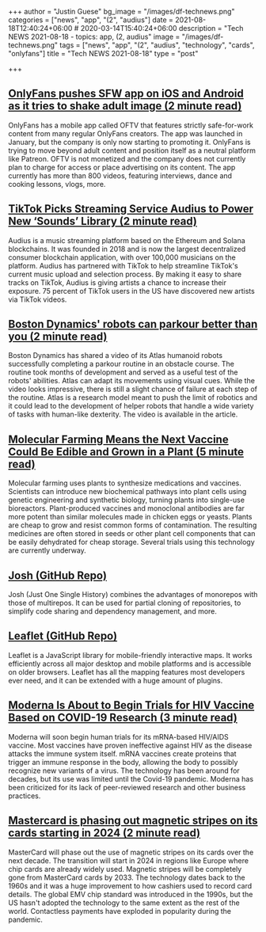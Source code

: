 +++
author = "Justin Guese"
bg_image = "/images/df-technews.png"
categories = ["news", "app", "(2", "audius"]
date = 2021-08-18T12:40:24+06:00 # 2020-03-14T15:40:24+06:00
description = "Tech NEWS 2021-08-18 - topics: app, (2, audius"
image = "/images/df-technews.png"
tags = ["news", "app", "(2", "audius", "technology", "cards", "onlyfans"]
title = "Tech NEWS 2021-08-18"
type = "post"

+++

## [OnlyFans pushes SFW app on iOS and Android as it tries to shake adult image (2 minute read)](https://www.theverge.com/2021/8/17/22628521/onlyfans-app-ios-android-oftv-no-nudity?scrolla=5eb6d68b7fedc32c19ef33b4)

OnlyFans has a mobile app called OFTV that features strictly safe-for-work content from many regular OnlyFans creators. The app was launched in January, but the company is only now starting to promoting it. OnlyFans is trying to move beyond adult content and position itself as a neutral platform like Patreon. OFTV is not monetized and the company does not currently plan to charge for access or place advertising on its content. The app currently has more than 800 videos, featuring interviews, dance and cooking lessons, vlogs, more.

## [TikTok Picks Streaming Service Audius to Power New ‘Sounds’ Library (2 minute read)](https://www.coindesk.com/crypto-powered-audius-wins-tiktok-tie-up-for-streaming-music-direct-to-platform)

Audius is a music streaming platform based on the Ethereum and Solana blockchains. It was founded in 2018 and is now the largest decentralized consumer blockchain application, with over 100,000 musicians on the platform. Audius has partnered with TikTok to help streamline TikTok's current music upload and selection process. By making it easy to share tracks on TikTok, Audius is giving artists a chance to increase their exposure. 75 percent of TikTok users in the US have discovered new artists via TikTok videos.

## [Boston Dynamics' robots can parkour better than you (2 minute read)](https://www.engadget.com/boston-dynamics-atlas-robots-parkour-demo-141057531.html)

Boston Dynamics has shared a video of its Atlas humanoid robots successfully completing a parkour routine in an obstacle course. The routine took months of development and served as a useful test of the robots' abilities. Atlas can adapt its movements using visual cues. While the video looks impressive, there is still a slight chance of failure at each step of the routine. Atlas is a research model meant to push the limit of robotics and it could lead to the development of helper robots that handle a wide variety of tasks with human-like dexterity. The video is available in the article.

## [Molecular Farming Means the Next Vaccine Could Be Edible and Grown in a Plant (5 minute read)](https://singularityhub.com/2021/08/17/the-next-vaccine-could-be-edible-and-grown-in-a-plant/)

Molecular farming uses plants to synthesize medications and vaccines. Scientists can introduce new biochemical pathways into plant cells using genetic engineering and synthetic biology, turning plants into single-use bioreactors. Plant-produced vaccines and monoclonal antibodies are far more potent than similar molecules made in chicken eggs or yeasts. Plants are cheap to grow and resist common forms of contamination. The resulting medicines are often stored in seeds or other plant cell components that can be easily dehydrated for cheap storage. Several trials using this technology are currently underway.

## [Josh (GitHub Repo)](https://github.com/josh-project/josh)

Josh (Just One Single History) combines the advantages of monorepos with those of multirepos. It can be used for partial cloning of repositories, to simplify code sharing and dependency management, and more.

## [Leaflet (GitHub Repo)](https://github.com/Leaflet/Leaflet)

Leaflet is a JavaScript library for mobile-friendly interactive maps. It works efficiently across all major desktop and mobile platforms and is accessible on older browsers. Leaflet has all the mapping features most developers ever need, and it can be extended with a huge amount of plugins.

## [Moderna Is About to Begin Trials for HIV Vaccine Based on COVID-19 Research (3 minute read)](https://www.them.us/story/moderna-begins-hiv-vaccine-trials-covid-19-research)

Moderna will soon begin human trials for its mRNA-based HIV/AIDS vaccine. Most vaccines have proven ineffective against HIV as the disease attacks the immune system itself. mRNA vaccines create proteins that trigger an immune response in the body, allowing the body to possibly recognize new variants of a virus. The technology has been around for decades, but its use was limited until the Covid-19 pandemic. Moderna has been criticized for its lack of peer-reviewed research and other business practices.

## [Mastercard is phasing out magnetic stripes on its cards starting in 2024 (2 minute read)](https://www.theverge.com/2021/8/17/22628455/mastercard-magnetic-stripe-phase-out-2024-2033)

MasterCard will phase out the use of magnetic stripes on its cards over the next decade. The transition will start in 2024 in regions like Europe where chip cards are already widely used. Magnetic stripes will be completely gone from MasterCard cards by 2033. The technology dates back to the 1960s and it was a huge improvement to how cashiers used to record card details. The global EMV chip standard was introduced in the 1990s, but the US hasn't adopted the technology to the same extent as the rest of the world. Contactless payments have exploded in popularity during the pandemic.

